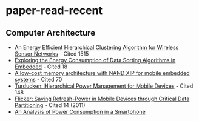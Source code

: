 paper-read-recent
=================

## Computer Architecture
- [An Energy Efficient Hierarchical Clustering Algorithm for Wireless Sensor Networks](http://infocom2003.ieee-infocom.org/papers/42_02.pdf) - Cited 1515
- [Exploring the Energy Consumption of Data Sorting Algorithms in Embedded](http://ieeexplore.ieee.org/xpls/abs_all.jsp?arnumber=5089010&tag=1) - Cited 18
- [A low-cost memory architecture with NAND XIP for mobile embedded systems](http://dl.acm.org/citation.cfm?id=944684) - Cited 70
- [Turducken: Hierarchical Power Management for Mobile Devices](http://dl.acm.org/citation.cfm?id=1067198) - Cited 148
- [Flicker: Saving Refresh-Power in Mobile Devices through Critical Data Partitioning](http://citeseerx.ist.psu.edu/viewdoc/download?doi=10.1.1.148.989&rep=rep1&type=pdf) - Cited 14 (2011)
- [An Analysis of Power Consumption in a Smartphone](https://www.usenix.org/legacy/event/usenix10/tech/full_papers/Carroll.pdf)
